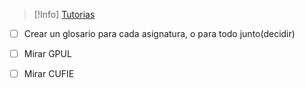 

> [!Info] [Tutorias](https://www.udc.es/es/centros_departamentos_servizos/centros/titorias/?codigo=614)


- [ ] Crear un glosario para cada asignatura, o para todo junto(decidir)



- [ ] Mirar GPUL
- [ ] Mirar CUFIE
